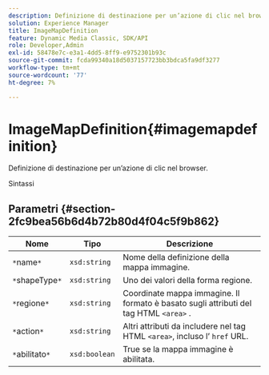 ```yaml
---
description: Definizione di destinazione per un’azione di clic nel browser.
solution: Experience Manager
title: ImageMapDefinition
feature: Dynamic Media Classic, SDK/API
role: Developer,Admin
exl-id: 58478e7c-e3a1-4dd5-8ff9-e9752301b93c
source-git-commit: fcda99340a18d5037157723bb3bdca5fa9df3277
workflow-type: tm+mt
source-wordcount: '77'
ht-degree: 7%

---
```


# ImageMapDefinition{#imagemapdefinition}

Definizione di destinazione per un’azione di clic nel browser.

Sintassi

## Parametri {#section-2fc9bea56b6d4b72b80d4f04c5f9b862}

| Nome | Tipo | Descrizione |
|---|---|---|
| `*`name`*` | `xsd:string` | Nome della definizione della mappa immagine. |
| `*`shapeType`*` | `xsd:string` | Uno dei valori della forma regione. |
| `*`regione`*` | `xsd:string` | Coordinate mappa immagine. Il formato è basato sugli attributi del tag HTML `<area>` . |
| `*`action`*` | `xsd:string` | Altri attributi da includere nel tag HTML `<area>`, incluso l’ `href` URL. |
| `*`abilitato`*` | `xsd:boolean` | True se la mappa immagine è abilitata. |
